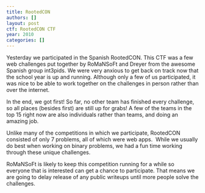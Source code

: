 ```yaml
---
title: RootedCON
authors: []
layout: post
ctf: RootedCON CTF
year: 2010
categories: []
---
```

Yesterday we participated in the Spanish RootedCON. This CTF was a few web challenges put together by RoMaNSoFt and Dreyer from the awesome Spanish group int3pids. We were very anxious to get back on track now that the school year is up and running. Although only a few of us participated, it was nice to be able to work together on the challenges in person rather than over the internet.

In the end, we got first! So far, no other team has finished every challenge, so all places (besides first) are still up for grabs! A few of the teams in the top 15 right now are also individuals rather than teams, and doing an amazing job.

Unlike many of the competitions in which we participate, RootedCON consisted of only 7 problems, all of which were web apps.  While we usually do best when working on binary problems, we had a fun time working through these unique challenges.

RoMaNSoFt is likely to keep this competition running for a while so everyone that is interested can get a chance to participate. That means we are going to delay release of any public writeups until more people solve the challenges.